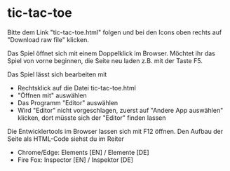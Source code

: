 # tic-tac-toe

Bitte dem Link "tic-tac-toe.html" folgen und bei den Icons oben rechts auf "Download raw file" klicken.

Das Spiel öffnet sich mit einem Doppelklick im Browser.
Möchtet ihr das Spiel von vorne beginnen, die Seite neu laden z.B. mit der Taste F5.

Das Spiel lässt sich bearbeiten mit
* Rechtsklick auf die Datei tic-tac-toe.html
* "Öffnen mit" auswählen
* Das Programm "Editor" auswählen
* Wird "Editor" nicht vorgeschlagen, zuerst auf "Andere App auswählen" klicken, dort müsste sich der "Editor" finden lassen

Die Entwicklertools im Browser lassen sich mit F12 öffnen.
Den Aufbau der Seite als HTML-Code siehst du im Reiter
* Chrome/Edge: Elements [EN] / Elemente [DE]
* Fire Fox: Inspector [EN] / Inspektor [DE]
